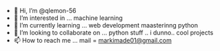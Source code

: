 - 👋 Hi, I’m @qlemon-56
- 👀 I’m interested in ...
  machine learning
- 🌱 I’m currently learning ...
  web development
  maasterinng python
- 💞️ I’m looking to collaborate on ...
  python stuff .. i dunno.. cool projects
- 📫 How to reach me ... 
  mail = markimade01@gmail.com

<!---
qlemon-56/qlemon-56 is a ✨ special ✨ repository because its `README.md` (this file) appears on your GitHub profile.
You can click the Preview link to take a look at your changes.
--->
